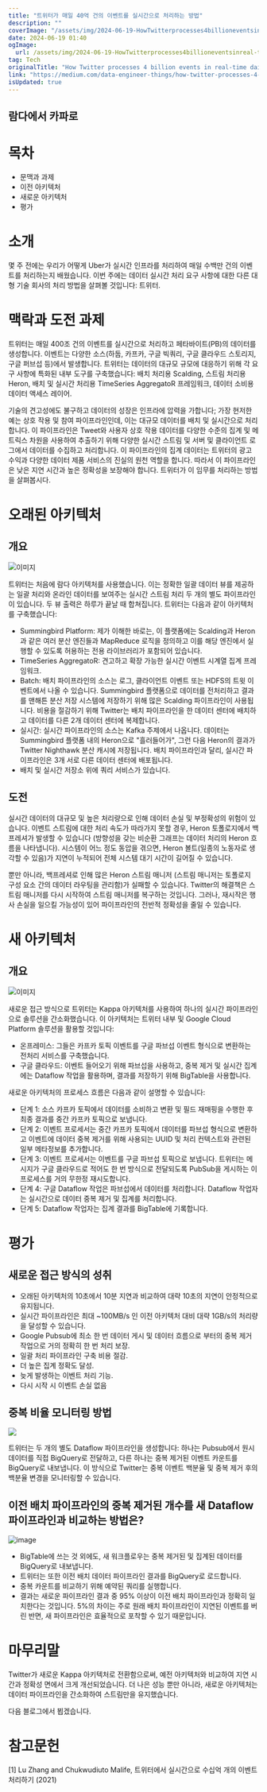 ```yaml
---
title: "트위터가 매일 40억 건의 이벤트를 실시간으로 처리하는 방법"
description: ""
coverImage: "/assets/img/2024-06-19-HowTwitterprocesses4billioneventsinreal-timedaily_0.png"
date: 2024-06-19 01:40
ogImage:
  url: /assets/img/2024-06-19-HowTwitterprocesses4billioneventsinreal-timedaily_0.png
tag: Tech
originalTitle: "How Twitter processes 4 billion events in real-time daily"
link: "https://medium.com/data-engineer-things/how-twitter-processes-4-billion-events-in-real-time-daily-942db8f7d7b5"
isUpdated: true
---
```


## 람다에서 카파로

# 목차

- 문맥과 과제
- 이전 아키텍처
- 새로운 아키텍처
- 평가

# 소개

<div class="content-ad"></div>

몇 주 전에는 우리가 어떻게 Uber가 실시간 인프라를 처리하여 매일 수백만 건의 이벤트를 처리하는지 배웠습니다. 이번 주에는 데이터 실시간 처리 요구 사항에 대한 다른 대형 기술 회사의 처리 방법을 살펴볼 것입니다: 트위터.

# 맥락과 도전 과제

트위터는 매일 400조 건의 이벤트를 실시간으로 처리하고 페타바이트(PB)의 데이터를 생성합니다. 이벤트는 다양한 소스(하둡, 카프카, 구글 빅쿼리, 구글 클라우드 스토리지, 구글 퍼브섭 등)에서 발생합니다. 트위터는 데이터의 대규모 규모에 대응하기 위해 각 요구 사항에 특화된 내부 도구를 구축했습니다: 배치 처리용 Scalding, 스트림 처리용 Heron, 배치 및 실시간 처리용 TimeSeries AggregatoR 프레임워크, 데이터 소비용 데이터 액세스 레이어.

기술의 견고성에도 불구하고 데이터의 성장은 인프라에 압력을 가합니다; 가장 현저한 예는 상호 작용 및 참여 파이프라인인데, 이는 대규모 데이터를 배치 및 실시간으로 처리합니다. 이 파이프라인은 Tweet와 사용자 상호 작용 데이터를 다양한 수준의 집계 및 메트릭스 차원을 사용하여 추출하기 위해 다양한 실시간 스트림 및 서버 및 클라이언트 로그에서 데이터를 수집하고 처리합니다. 이 파이프라인의 집계 데이터는 트위터의 광고 수익과 다양한 데이터 제품 서비스의 진실의 원천 역할을 합니다. 따라서 이 파이프라인은 낮은 지연 시간과 높은 정확성을 보장해야 합니다. 트위터가 이 임무를 처리하는 방법을 살펴봅시다.

<div class="content-ad"></div>

# 오래된 아키텍처

## 개요

![이미지](/assets/img/2024-06-19-HowTwitterprocesses4billioneventsinreal-timedaily_0.png)

트위터는 처음에 람다 아키텍처를 사용했습니다. 이는 정확한 일괄 데이터 뷰를 제공하는 일괄 처리와 온라인 데이터를 보여주는 실시간 스트림 처리 두 개의 별도 파이프라인이 있습니다. 두 뷰 출력은 하루가 끝날 때 합쳐집니다. 트위터는 다음과 같이 아키텍처를 구축했습니다:

<div class="content-ad"></div>

- Summingbird Platform: 제가 이해한 바로는, 이 플랫폼에는 Scalding과 Heron과 같은 여러 분산 엔진들과 MapReduce 로직을 정의하고 이를 해당 엔진에서 실행할 수 있도록 허용하는 전용 라이브러리가 포함되어 있습니다.
- TimeSeries AggregatoR: 견고하고 확장 가능한 실시간 이벤트 시계열 집계 프레임워크.
- Batch: 배치 파이프라인의 소스는 로그, 클라이언트 이벤트 또는 HDFS의 트윗 이벤트에서 나올 수 있습니다. Summingbird 플랫폼으로 데이터를 전처리하고 결과를 맨해튼 분산 저장 시스템에 저장하기 위해 많은 Scalding 파이프라인이 사용됩니다. 비용을 절감하기 위해 Twitter는 배치 파이프라인을 한 데이터 센터에 배치하고 데이터를 다른 2개 데이터 센터에 복제합니다.
- 실시간: 실시간 파이프라인의 소스는 Kafka 주제에서 나옵니다. 데이터는 Summingbird 플랫폼 내의 Heron으로 "흘러들어가", 그런 다음 Heron의 결과가 Twitter Nighthawk 분산 캐시에 저장됩니다. 배치 파이프라인과 달리, 실시간 파이프라인은 3개 서로 다른 데이터 센터에 배포됩니다.
- 배치 및 실시간 저장소 위에 쿼리 서비스가 있습니다.

## 도전

실시간 데이터의 대규모 및 높은 처리량으로 인해 데이터 손실 및 부정확성의 위험이 있습니다. 이벤트 스트림에 대한 처리 속도가 따라가지 못할 경우, Heron 토폴로지에서 백프레셔가 발생할 수 있습니다 (방향성을 갖는 비순환 그래프는 데이터 처리의 Heron 흐름을 나타냅니다). 시스템이 어느 정도 동압을 겪으면, Heron 볼트(일종의 노동자로 생각할 수 있음)가 지연이 누적되어 전체 시스템 대기 시간이 길어질 수 있습니다.

뿐만 아니라, 백프레셔로 인해 많은 Heron 스트림 매니저 (스트림 매니저는 토폴로지 구성 요소 간의 데이터 라우팅을 관리함)가 실패할 수 있습니다. Twitter의 해결책은 스트림 매니저를 다시 시작하여 스트림 매니저를 복구하는 것입니다. 그러나, 재시작은 행사 손실을 일으킬 가능성이 있어 파이프라인의 전반적 정확성을 줄일 수 있습니다.

<div class="content-ad"></div>

# 새 아키텍처

## 개요

![이미지](/assets/img/2024-06-19-HowTwitterprocesses4billioneventsinreal-timedaily_1.png)

새로운 접근 방식으로 트위터는 Kappa 아키텍처를 사용하여 하나의 실시간 파이프라인으로 솔루션을 간소화했습니다. 이 아키텍처는 트위터 내부 및 Google Cloud Platform 솔루션을 활용할 것입니다:

<div class="content-ad"></div>

- 온프레미스: 그들은 카프카 토픽 이벤트를 구글 파브섭 이벤트 형식으로 변환하는 전처리 서비스를 구축했습니다.
- 구글 클라우드: 이벤트 들어오기 위해 파브섭을 사용하고, 중복 제거 및 실시간 집계에는 Dataflow 작업을 활용하며, 결과를 저장하기 위해 BigTable을 사용합니다.

새로운 아키텍처의 프로세스 흐름은 다음과 같이 설명할 수 있습니다:

- 단계 1: 소스 카프카 토픽에서 데이터를 소비하고 변환 및 필드 재매핑을 수행한 후 최종 결과를 중간 카프카 토픽으로 보냅니다.
- 단계 2: 이벤트 프로세서는 중간 카프카 토픽에서 데이터를 파브섭 형식으로 변환하고 이벤트에 데이터 중복 제거를 위해 사용되는 UUID 및 처리 컨텍스트와 관련된 일부 메타정보를 추가합니다.
- 단계 3: 이벤트 프로세서는 이벤트를 구글 파브섭 토픽으로 보냅니다. 트위터는 메시지가 구글 클라우드로 적어도 한 번 방식으로 전달되도록 PubSub을 게시하는 이 프로세스를 거의 무한정 재시도합니다.
- 단계 4: 구글 Dataflow 작업은 파브섭에서 데이터를 처리합니다. Dataflow 작업자는 실시간으로 데이터 중복 제거 및 집계를 처리합니다.
- 단계 5: Dataflow 작업자는 집계 결과를 BigTable에 기록합니다.

# 평가

<div class="content-ad"></div>

## 새로운 접근 방식의 성취

- 오래된 아키텍처의 10초에서 10분 지연과 비교하여 대략 10초의 지연이 안정적으로 유지됩니다.
- 실시간 파이프라인은 최대 ~100MB/s 인 이전 아키텍처 대비 대략 1GB/s의 처리량을 달성할 수 있습니다.
- Google Pubsub에 최소 한 번 데이터 게시 및 데이터 흐름으로 부터의 중복 제거 작업으로 거의 정확히 한 번 처리 보장.
- 일괄 처리 파이프라인 구축 비용 절감.
- 더 높은 집계 정확도 달성.
- 늦게 발생하는 이벤트 처리 기능.
- 다시 시작 시 이벤트 손실 없음

## 중복 비율 모니터링 방법

<img src="/assets/img/2024-06-19-HowTwitterprocesses4billioneventsinreal-timedaily_2.png" />

<div class="content-ad"></div>

트위터는 두 개의 별도 Dataflow 파이프라인을 생성합니다: 하나는 Pubsub에서 원시 데이터를 직접 BigQuery로 전달하고, 다른 하나는 중복 제거된 이벤트 카운트를 BigQuery로 내보냅니다. 이 방식으로 Twitter는 중복 이벤트 백분율 및 중복 제거 후의 백분율 변경을 모니터링할 수 있습니다.

## 이전 배치 파이프라인의 중복 제거된 개수를 새 Dataflow 파이프라인과 비교하는 방법은?

![image](/assets/img/2024-06-19-HowTwitterprocesses4billioneventsinreal-timedaily_3.png)

- BigTable에 쓰는 것 외에도, 새 워크플로우는 중복 제거된 및 집계된 데이터를 BigQuery로 내보냅니다.
- 트위터는 또한 이전 배치 데이터 파이프라인 결과를 BigQuery로 로드합니다.
- 중복 카운트를 비교하기 위해 예약된 쿼리를 실행합니다.
- 결과는 새로운 파이프라인 결과 중 95% 이상이 이전 배치 파이프라인과 정확히 일치한다는 것입니다. 5%의 차이는 주로 원래 배치 파이프라인이 지연된 이벤트를 버린 반면, 새 파이프라인은 효율적으로 포착할 수 있기 때문입니다.

<div class="content-ad"></div>

# 마무리말

Twitter가 새로운 Kappa 아키텍처로 전환함으로써, 예전 아키텍처와 비교하여 지연 시간과 정확성 면에서 크게 개선되었습니다. 더 나은 성능 뿐만 아니라, 새로운 아키텍처는 데이터 파이프라인을 간소화하여 스트림만을 유지했습니다.

다음 블로그에서 뵙겠습니다.

# 참고문헌

<div class="content-ad"></div>

[1] Lu Zhang and Chukwudiuto Malife, 트위터에서 실시간으로 수십억 개의 이벤트 처리하기 (2021)
